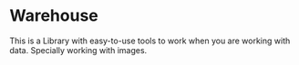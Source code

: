 # Warehouse
This is a Library with easy-to-use tools to work when you are working with data. Specially working with images.
